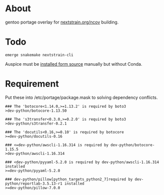 # About
gentoo portage overlay for [nextstrain.org/ncov](https://github.com/nextstrain/ncov) building.

# Todo
```
emerge snakemake nextstrain-cli
```

Auspice must be [installed form source](https://nextstrain.org/docs/getting-started/local-installation#install-auspice-from-source) manually but without Conda.

# Requirement
Put these into /etc/portage/package.mask to solving dependency conflicts.
```
### The 'botocore<1.14.0,>=1.13.2' is required by boto3
>dev-python/botocore-1.13.50

### The 's3transfer<0.3.0,>=0.2.0' is required by boto3
>dev-python/s3transfer-0.2.1

### The 'docutils<0.16,>=0.10' is required by botocore
>=dev-python/docutils-0.16

### <=dev-python/awscli-1.16.314 is required by dev-python/botocore-1.15.5 
>dev-python/awscli-1.16.314

### <dev-python/pyyaml-5.2.0 is required by dev-python/awscli-1.16.314 installed
>=dev-python/pyyaml-5.2.0

### dev-python/pillow[python_targets_python2_7]required by dev-python/reportlab-3.5.13-r1 installed
>=dev-python/pillow-7.0.0
```

